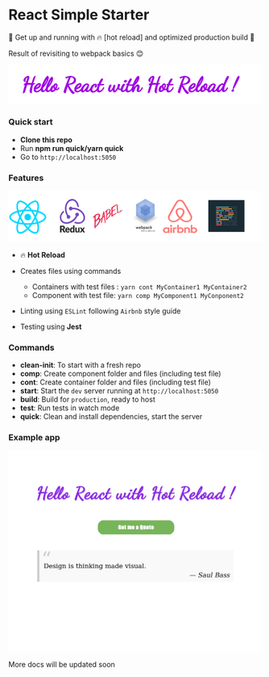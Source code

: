# React Simple Starter

:school_satchel: Get up and running with :fire: [hot reload] and optimized production build :gem:

Result of revisiting to webpack basics :blush:

![banner](_assets/banner.png)

### Quick start

* **Clone this repo**
* Run **npm run quick/yarn quick**
* Go to `http://localhost:5050`

### Features

![tech](_assets/repo.png)

* :fire: **Hot Reload**
* Creates files using commands

  * Containers with test files : `yarn cont MyContainer1 MyContainer2`
  * Component with test file: `yarn comp MyComponent1 MyConponent2`

* Linting using `ESLint` following `Airbnb` style guide
* Testing using **Jest**

### Commands

* **clean-init**: To start with a fresh repo
* **comp**: Create component folder and files (including test file)
* **cont**: Create container folder and files (including test file)
* **start**: Start the `dev` server running at `http://localhost:5050`
* **build**: Build for `production`, ready to host
* **test**: Run tests in watch mode
* **quick**: Clean and install dependencies, start the server

### Example app

![sample app](_assets/sample-app.png)

More docs will be updated soon
